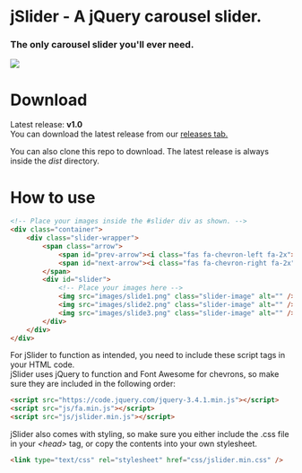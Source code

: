 # jSlider - A jQuery carousel slider.

### The only carousel slider you'll ever need.

![](jSlider.gif)

# Download

Latest release: **v1.0**<br>
You can download the latest release from our [releases tab.](https://github.com/jaaneh/jSlider/releases)

You can also clone this repo to download. The latest release is always inside the _dist_ directory.

# How to use

```html
<!-- Place your images inside the #slider div as shown. -->
<div class="container">
	<div class="slider-wrapper">
		<span class="arrow">
			<span id="prev-arrow"><i class="fas fa-chevron-left fa-2x"></i></span>
			<span id="next-arrow"><i class="fas fa-chevron-right fa-2x"></i></span>
		</span>
		<div id="slider">
			<!-- Place your images here -->
			<img src="images/slide1.png" class="slider-image" alt="" />
			<img src="images/slide2.png" class="slider-image" alt="" />
			<img src="images/slide3.png" class="slider-image" alt="" />
		</div>
	</div>
</div>
```

For jSlider to function as intended, you need to include these script tags in your HTML code.<br>jSlider uses jQuery to function and Font Awesome for chevrons, so make sure they are included in the following order:

```html
<script src="https://code.jquery.com/jquery-3.4.1.min.js"></script>
<script src="js/fa.min.js"></script>
<script src="js/jslider.min.js"></script>
```

jSlider also comes with styling, so make sure you either include the .css file in your _\<head>_ tag, or copy the contents into your own stylesheet.

```html
<link type="text/css" rel="stylesheet" href="css/jslider.min.css" />
```
